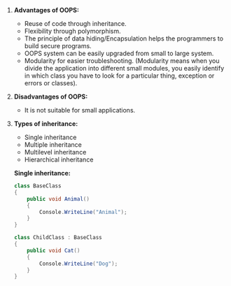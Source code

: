 1. **Advantages of OOPS:**
   - Reuse of code through inheritance.
   - Flexibility through polymorphism.
   - The principle of data hiding/Encapsulation helps the programmers to build secure programs.
   - OOPS system can be easily upgraded from small to large system.
   - Modularity for easier troubleshooting. (Modularity means when you divide the application into different small modules, you easily identify in which class you have to look for a particular thing, exception or errors or classes).

2. **Disadvantages of OOPS:**
   - It is not suitable for small applications.

3. **Types of inheritance:**
   - Single inheritance	
   - Multiple inheritance
   - Multilevel inheritance
   - Hierarchical inheritance

   **Single inheritance:**
   ```csharp
   class BaseClass
   {
       public void Animal()
       {
           Console.WriteLine("Animal");
       }
   }
   
   class ChildClass : BaseClass
   {
       public void Cat()
       {
           Console.WriteLine("Dog");
       }
   }
